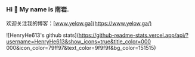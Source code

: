 ### Hi 👋  My name is 南岩.

欢迎关注我的博客：[www.yelow.ga](https://www.yelow.ga/)

![HenryHe613's github stats](https://github-readme-stats.vercel.app/api/?username=HenryHe613&show_icons=true&title_color=000
000&icon_color=79ff97&text_color=9f9f9f&bg_color=151515)



<!--
**HenryHe613/henryhe613** is a ✨ _special_ ✨ repository because its `README.md` (this file) appears on your GitHub profile.

Here are some ideas to get you started:

- 🔭 I’m currently working on ...
- 🌱 I’m currently learning ...
- 👯 I’m looking to collaborate on ...
- 🤔 I’m looking for help with ...
- 💬 Ask me about ...
- 📫 How to reach me: ...
- 😄 Pronouns: ...
- ⚡ Fun fact: ...
-->
